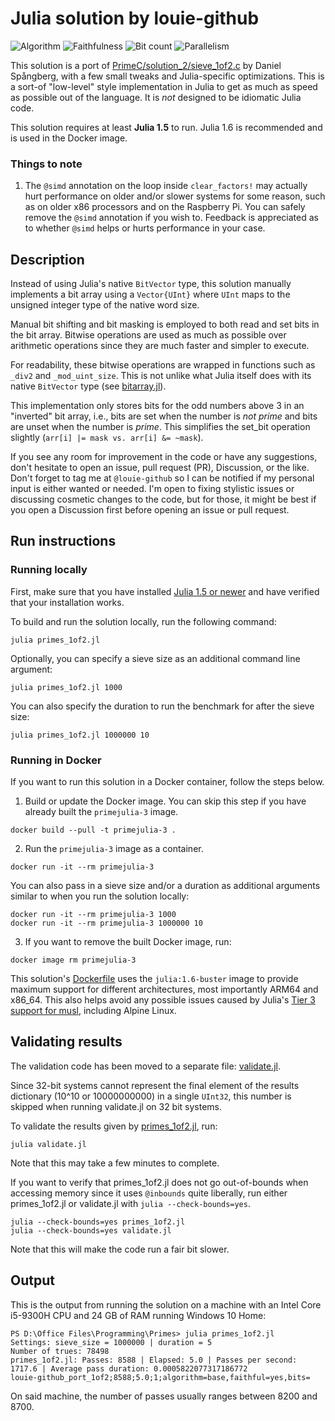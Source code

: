# Julia solution by louie-github
![Algorithm](https://img.shields.io/badge/Algorithm-base-green)
![Faithfulness](https://img.shields.io/badge/Faithful-yes-green)
![Bit count](https://img.shields.io/badge/Bits-1-green)
![Parallelism](https://img.shields.io/badge/Parallel-no-green)

This solution is a port of [PrimeC/solution_2/sieve_1of2.c](../../PrimeC/solution_2/sieve_1of2.c)
by Daniel Spångberg, with a few small tweaks and Julia-specific
optimizations. This is a sort-of "low-level" style implementation in
Julia to get as much as speed as possible out of the language. It is
*not* designed to be idiomatic Julia code.

This solution requires at least **Julia 1.5** to run. Julia 1.6 is
recommended and is used in the Docker image.

### Things to note

1. The `@simd` annotation on the loop inside `clear_factors!` may
   actually hurt performance on older and/or slower systems for some
   reason, such as on older x86 processors and on the Raspberry Pi.
   You can safely remove the `@simd` annotation if you wish to.
   Feedback is appreciated as to whether `@simd` helps or hurts
   performance in your case.

## Description

Instead of using Julia's native `BitVector` type, this solution
manually implements a bit array using a `Vector{UInt}` where `UInt`
maps to the unsigned integer type of the native word size.

Manual bit shifting and bit masking is employed to both read and set
bits in the bit array. Bitwise operations are used as much as possible
over arithmetic operations since they are much faster and simpler to
execute.

For readability, these bitwise operations are wrapped in functions such
as `_div2` and `_mod_uint_size`. This is not unlike what Julia itself
does with its native `BitVector` type (see
[bitarray.jl](https://github.com/JuliaLang/julia/blob/master/base/bitarray.jl)).

This implementation only stores bits for the odd numbers above 3 in an
"inverted" bit array, i.e., bits are set when the number is *not prime*
and bits are unset when the number is *prime*. This simplifies the
set_bit operation slightly (`arr[i] |= mask vs. arr[i] &= ~mask`).

If you see any room for improvement in the code or have any
suggestions, don't hesitate to open an issue, pull request (PR), 
Discussion, or the like. Don't forget to tag me at `@louie-github` so I
can be notified if my personal input is either wanted or needed.
I'm open to fixing stylistic issues or discussing cosmetic changes to
the code, but for those, it might be best if you open a Discussion
first before opening an issue or pull request.


## Run instructions

### Running locally

First, make sure that you have installed
[Julia 1.5 or newer](https://julialang.org/downloads/) and have
verified that your installation works.

To build and run the solution locally, run the following command:
```
julia primes_1of2.jl
```

Optionally, you can specify a sieve size as an additional command line argument:
```
julia primes_1of2.jl 1000
```

You can also specify the duration to run the benchmark for after the
sieve size:
```
julia primes_1of2.jl 1000000 10
```

### Running in Docker

If you want to run this solution in a Docker container, follow the steps below.

1. Build or update the Docker image. You can skip this step if you have
   already built the `primejulia-3` image.

```
docker build --pull -t primejulia-3 .
```

2. Run the `primejulia-3` image as a container.
```
docker run -it --rm primejulia-3
```
You can also pass in a sieve size and/or a duration as additional
arguments similar to when you run the solution locally:
```
docker run -it --rm primejulia-3 1000
docker run -it --rm primejulia-3 1000000 10
```

3. If you want to remove the built Docker image, run:
```
docker image rm primejulia-3
```

This solution's [Dockerfile](Dockerfile) uses the `julia:1.6-buster`
image to provide maximum support for different architectures, most
importantly ARM64 and x86_64. This also helps avoid any possible issues
caused by Julia's [Tier 3 support for musl](https://julialang.org/downloads/#currently_supported_platforms),
including Alpine Linux.


## Validating results

The validation code has been moved to a separate file:
[validate.jl](validate.jl).

Since 32-bit systems cannot represent the final element of the results
dictionary (10^10 or 10000000000) in a single `UInt32`, this number is
skipped when running validate.jl on 32 bit systems.

To validate the results given by [primes_1of2.jl](primes_1of2.jl), run:
```
julia validate.jl
```
Note that this may take a few minutes to complete.

If you want to verify that primes_1of2.jl does not go out-of-bounds
when accessing memory since it uses `@inbounds` quite liberally, run
either primes_1of2.jl or validate.jl with `julia --check-bounds=yes`.
```
julia --check-bounds=yes primes_1of2.jl
julia --check-bounds=yes validate.jl
```
Note that this will make the code run a fair bit slower.


## Output

This is the output from running the solution on a machine with an Intel
Core i5-9300H CPU and 24 GB of RAM running Windows 10 Home:
```
PS D:\Office Files\Programming\Primes> julia primes_1of2.jl
Settings: sieve_size = 1000000 | duration = 5
Number of trues: 78498
primes_1of2.jl: Passes: 8588 | Elapsed: 5.0 | Passes per second: 1717.6 | Average pass duration: 0.0005822077317186772
louie-github_port_1of2;8588;5.0;1;algorithm=base,faithful=yes,bits=
```
On said machine, the number of passes usually ranges between 8200
and 8700.
